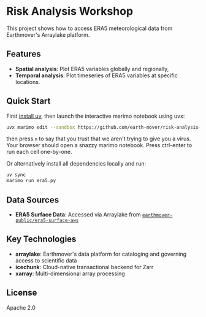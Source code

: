 # Risk Analysis Workshop

This project shows how to access ERA5 meteorological data from Earthmover's Arraylake platform.

## Features

- **Spatial analysis**: Plot ERA5 variables globally and regionally,
- **Temporal analysis**: Plot timeseries of ERA5 variables at specific locations.

## Quick Start

First [install uv](https://docs.astral.sh/uv/getting-started/installation/), then launch the interactive marimo notebook using uvx:

```bash
uvx marimo edit --sandbox https://github.com/earth-mover/risk-analysis-workshop/blob/main/era5.py
```

then press `n` to say that you trust that we aren't trying to give you a virus.
Your browser should open a snazzy marimo notebook. 
Press ctrl-enter to run each cell one-by-one.

Or alternatively install all dependencies locally and run:

```bash
uv sync
marimo run era5.py
```

## Data Sources

- **ERA5 Surface Data**: Accessed via Arraylake from [`earthmover-public/era5-surface-aws`](https://app.earthmover.io/earthmover-public/era5-surface-aws)

## Key Technologies

- **arraylake**: Earthmover's data platform for cataloging and governing access to scientific data
- **icechunk**: Cloud-native transactional backend for Zarr
- **xarray**: Multi-dimensional array processing

## License

Apache 2.0